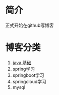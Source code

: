 # 简介
正式开始在github写博客

# 博客分类
1. [java 基础](https://github.com/longchenwen/testBlog/projects/3)
2. spring学习
3. springboot学习
4. springcloud学习
4. mysql


